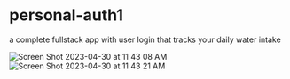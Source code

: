 # personal-auth1
a complete fullstack app with user login that tracks your daily water intake

![Screen Shot 2023-04-30 at 11 43 08 AM](https://user-images.githubusercontent.com/126643073/235362504-39247edb-2894-46a2-b6ab-4e1c03a3eaca.png)
![Screen Shot 2023-04-30 at 11 43 21 AM](https://user-images.githubusercontent.com/126643073/235362509-924c7e4b-1b88-4140-9ee2-bef0e61c2358.png)
